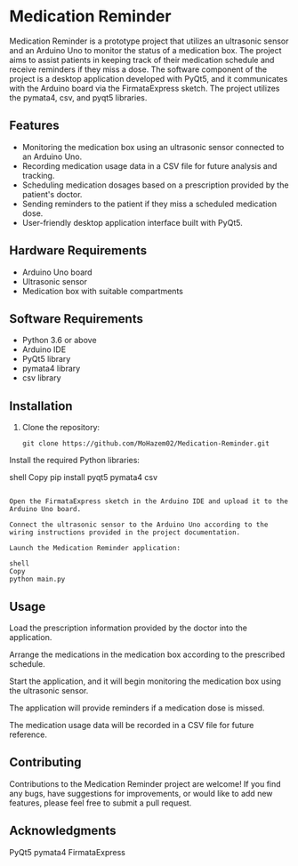 # Medication Reminder

Medication Reminder is a prototype project that utilizes an ultrasonic sensor and an Arduino Uno to monitor the status of a medication box. The project aims to assist patients in keeping track of their medication schedule and receive reminders if they miss a dose. The software component of the project is a desktop application developed with PyQt5, and it communicates with the Arduino board via the FirmataExpress sketch. The project utilizes the pymata4, csv, and pyqt5 libraries.

## Features

- Monitoring the medication box using an ultrasonic sensor connected to an Arduino Uno.
- Recording medication usage data in a CSV file for future analysis and tracking.
- Scheduling medication dosages based on a prescription provided by the patient's doctor.
- Sending reminders to the patient if they miss a scheduled medication dose.
- User-friendly desktop application interface built with PyQt5.

## Hardware Requirements

- Arduino Uno board
- Ultrasonic sensor
- Medication box with suitable compartments

## Software Requirements

- Python 3.6 or above
- Arduino IDE
- PyQt5 library
- pymata4 library
- csv library

## Installation

1. Clone the repository:

   ```shell
   git clone https://github.com/MoHazem02/Medication-Reminder.git
   
Install the required Python libraries:

shell
Copy
pip install pyqt5 pymata4 csv
```

Open the FirmataExpress sketch in the Arduino IDE and upload it to the Arduino Uno board.

Connect the ultrasonic sensor to the Arduino Uno according to the wiring instructions provided in the project documentation.

Launch the Medication Reminder application:

shell
Copy
python main.py
```
## Usage
Load the prescription information provided by the doctor into the application.

Arrange the medications in the medication box according to the prescribed schedule.

Start the application, and it will begin monitoring the medication box using the ultrasonic sensor.

The application will provide reminders if a medication dose is missed.

The medication usage data will be recorded in a CSV file for future reference.

## Contributing
Contributions to the Medication Reminder project are welcome! If you find any bugs, have suggestions for improvements, or would like to add new features, please feel free to submit a pull request.


## Acknowledgments
PyQt5
pymata4
FirmataExpress
